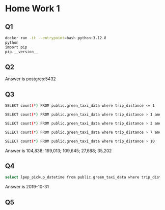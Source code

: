 # Home Work 1

## Q1 

```sh
docker run -it --entrypoint=bash python:3.12.8
python
import pip
pip.__version__
```

## Q2
Answer is postgres:5432

## Q3
 ```sh
SELECT count(*) FROM public.green_taxi_data where trip_distance <= 1

SELECT count(*) FROM public.green_taxi_data where trip_distance > 1 and trip_distance <=3

SELECT count(*) FROM public.green_taxi_data where trip_distance > 3 and trip_distance <=7

SELECT count(*) FROM public.green_taxi_data where trip_distance > 7 and trip_distance <=10

SELECT count(*) FROM public.green_taxi_data where trip_distance > 10
```
Answer is 104,838; 199,013; 109,645; 27,688; 35,202

## Q4
```sh
select lpep_pickup_datetime from public.green_taxi_data where trip_distance = (select max(trip_distance) from public.green_taxi_data)
```

Answer is 2019-10-31

## Q5